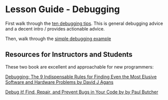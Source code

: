 # Lesson Guide - Debugging

First walk through the [ten debugging tips](ten-debugging-tips.md). This is general debugging advice and a decent intro / provides actionable advice.

Then, walk through the [simple debugging example](simple-debugging-example/README.md)


## Resources for Instructors and Students

These two book are excellent and approachable for new programmers:

[Debugging: The 9 Indispensable Rules for Finding Even the Most Elusive Software and Hardware Problems by David J Agans](https://www.amazon.com/Debugging-Indispensable-Software-Hardware-Problems/dp/0814474578/)

[Debug it! Find, Repair, and Prevent Bugs in Your Code by by Paul Butcher](https://pragprog.com/titles/pbdp/debug-it/)
